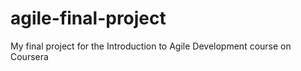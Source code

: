 # agile-final-project
My final project for the Introduction to Agile Development course on Coursera
